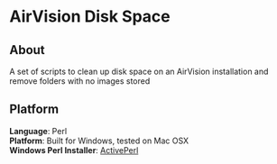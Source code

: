 AirVision Disk Space
==================

About
--------
A set of scripts to clean up disk space on an AirVision installation and remove folders with no images stored

Platform
--------
<b>Language</b>: Perl<br />
<b>Platform</b>: Built for Windows, tested on Mac OSX<br />
<b>Windows Perl Installer</b>: [ActivePerl](https://s3.amazonaws.com/scriptsAndInstallers/AirVision/ActivePerl-5.14.2.1402-MSWin32-x64-295342.msi)